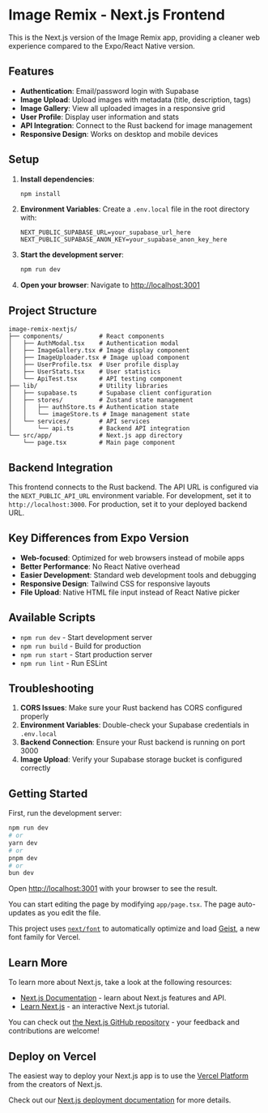 # Image Remix - Next.js Frontend

This is the Next.js version of the Image Remix app, providing a cleaner web experience compared to the Expo/React Native version.

## Features

- **Authentication**: Email/password login with Supabase
- **Image Upload**: Upload images with metadata (title, description, tags)
- **Image Gallery**: View all uploaded images in a responsive grid
- **User Profile**: Display user information and stats
- **API Integration**: Connect to the Rust backend for image management
- **Responsive Design**: Works on desktop and mobile devices

## Setup

1. **Install dependencies**:

   ```bash
   npm install
   ```

2. **Environment Variables**:
   Create a `.env.local` file in the root directory with:

   ```
   NEXT_PUBLIC_SUPABASE_URL=your_supabase_url_here
   NEXT_PUBLIC_SUPABASE_ANON_KEY=your_supabase_anon_key_here
   ```

3. **Start the development server**:

   ```bash
   npm run dev
   ```

4. **Open your browser**:
   Navigate to [http://localhost:3001](http://localhost:3001)

## Project Structure

```
image-remix-nextjs/
├── components/          # React components
│   ├── AuthModal.tsx    # Authentication modal
│   ├── ImageGallery.tsx # Image display component
│   ├── ImageUploader.tsx # Image upload component
│   ├── UserProfile.tsx  # User profile display
│   ├── UserStats.tsx    # User statistics
│   └── ApiTest.tsx      # API testing component
├── lib/                 # Utility libraries
│   ├── supabase.ts      # Supabase client configuration
│   ├── stores/          # Zustand state management
│   │   ├── authStore.ts # Authentication state
│   │   └── imageStore.ts # Image management state
│   └── services/        # API services
│       └── api.ts       # Backend API integration
└── src/app/             # Next.js app directory
    └── page.tsx         # Main page component
```

## Backend Integration

This frontend connects to the Rust backend. The API URL is configured via the `NEXT_PUBLIC_API_URL` environment variable. For development, set it to `http://localhost:3000`. For production, set it to your deployed backend URL.

## Key Differences from Expo Version

- **Web-focused**: Optimized for web browsers instead of mobile apps
- **Better Performance**: No React Native overhead
- **Easier Development**: Standard web development tools and debugging
- **Responsive Design**: Tailwind CSS for responsive layouts
- **File Upload**: Native HTML file input instead of React Native picker

## Available Scripts

- `npm run dev` - Start development server
- `npm run build` - Build for production
- `npm run start` - Start production server
- `npm run lint` - Run ESLint

## Troubleshooting

1. **CORS Issues**: Make sure your Rust backend has CORS configured properly
2. **Environment Variables**: Double-check your Supabase credentials in `.env.local`
3. **Backend Connection**: Ensure your Rust backend is running on port 3000
4. **Image Upload**: Verify your Supabase storage bucket is configured correctly

## Getting Started

First, run the development server:

```bash
npm run dev
# or
yarn dev
# or
pnpm dev
# or
bun dev
```

Open [http://localhost:3001](http://localhost:3001) with your browser to see the result.

You can start editing the page by modifying `app/page.tsx`. The page auto-updates as you edit the file.

This project uses [`next/font`](https://nextjs.org/docs/app/building-your-application/optimizing/fonts) to automatically optimize and load [Geist](https://vercel.com/font), a new font family for Vercel.

## Learn More

To learn more about Next.js, take a look at the following resources:

- [Next.js Documentation](https://nextjs.org/docs) - learn about Next.js features and API.
- [Learn Next.js](https://nextjs.org/learn) - an interactive Next.js tutorial.

You can check out [the Next.js GitHub repository](https://github.com/vercel/next.js) - your feedback and contributions are welcome!

## Deploy on Vercel

The easiest way to deploy your Next.js app is to use the [Vercel Platform](https://vercel.com/new?utm_medium=default-template&filter=next.js&utm_source=create-next-app&utm_campaign=create-next-app-readme) from the creators of Next.js.

Check out our [Next.js deployment documentation](https://nextjs.org/docs/app/building-your-application/deploying) for more details.
